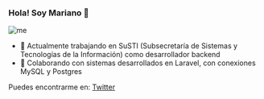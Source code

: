 ### Hola! Soy Mariano  👋

![me](https://drive.google.com/file/d/1GqxuwcXnExqyDQVKcrYRS8d48cehPM-b/view?usp=sharing)

- 💼 Actualmente trabajando en SuSTI (Subsecretaría de Sistemas y Tecnologías de la Información) como desarrollador backend
- 👯 Colaborando con sistemas desarrollados en Laravel, con conexiones MySQL y Postgres

Puedes encontrarme en:
[Twitter](https://twitter.com/marianoflowers)

<!--
**marianoflowers/marianoflowers** is a ✨ _special_ ✨ repository because its `README.md` (this file) appears on your GitHub profile.

Here are some ideas to get you started:

- 🔭 I’m currently working on ...
- 🌱 I’m currently learning ...
- 👯 I’m looking to collaborate on ...
- 🤔 I’m looking for help with ...
- 💬 Ask me about ...
- 📫 How to reach me: ...
- 😄 Pronouns: ...
- ⚡ Fun fact: ...
-->
